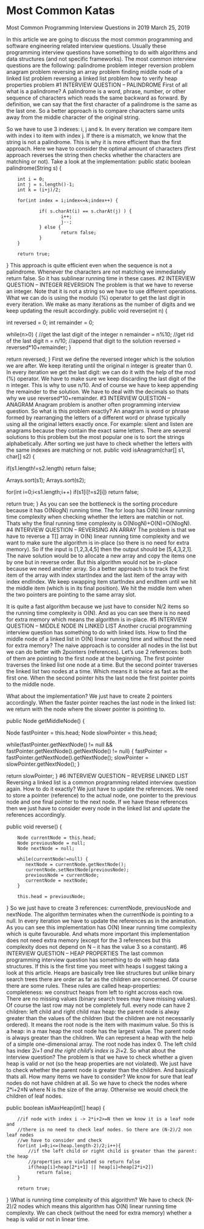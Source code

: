 # Most Common Katas
Most Common Programming Interview Questions in 2019
March 25, 2019

In this article we are going to discuss the most common programming and software engineering related interview questions. Usually these programming interview questions have something to do with algorithms and data structures (and not specific frameworks). The most common interview questions are the following:
palindrome problem
integer reversion problem
anagram problem
reversing an array problem
finding middle node of a linked list problem
reversing a linked list problem
how to verify heap properties problem
#1 INTERVIEW QUESTION – PALINDROME
First of all what is a palindrome? A palindrome is a word, phrase, number, or other sequence of characters which reads the same backward as forward.
By definition, we can say that the first character of a palindrome is the same as the last one. So a better approach is to compare characters same units away from the middle character of the original string.

So we have to use 3 indexes: i, j and k. In every iteration we compare item with index i to item with index j. If there is a mismatch, we know that the string is not a palindrome. This is why it is more efficient than the first approach. Here we have to consider the optimal amount of characters (first approach reverses the string then checks whether the characters are matching or not). Take a look at the implementation:
public static boolean palindrome(String s) {

        int i = 0;
        int j = s.length()-1;
        int k = (i+j)/2;

        for(int index = i;index<=k;index++) {

                if( s.charAt(i) == s.charAt(j) ) {
                        i++;
                        j--;
                } else {
                        return false;
                }
        }

        return true;
}
This approach is quite efficient even when the sequence is not a palindrome. Whenever the characters are not matching we immediately return false. So it has sublinear running time in these cases.
#2 INTERVIEW QUESTION – INTEGER REVERSION
The problem is that we have to reverse an integer. Note that it is not a string so we have to use different operations. What we can do is using the modulo (%) operator to get the last digit in every iteration. We make as many iterations as the number of digits and we keep updating the result accordingly.
public void reverse(int n) {

   int reversed = 0;
   int remainder = 0;

   while(n>0) {
      //get the last digit of the integer n
      remainder = n%10;
      //get rid of the last digit
      n = n/10;
      //append that digit to the solution
      reversed = reversed*10+remainder;
   }

   return reversed;
}
First we define the reversed integer which is the solution we are after. We keep iterating until the original n integer is greater than 0. In every iteration we get the last digit: we can do it with the help of the mod (%) operator. We have to make sure we keep discarding the last digit of the n integer. This is why to use n/10. And of course we have to keep appending the remainder to the solution. We have to deal with the decimals so thats why we use reversed*10+remainder.
#3 INTERVIEW QUESTION – ANAGRAM
Anagram problem is another often programming interview question. So what is this problem exactly? An anagram is word or phrase formed by rearranging the letters of a different word or phrase typically using all the original letters exactly once. For example: silent and listen are anagrams because they contain the exact same letters.
There are several solutions to this problem but the most popular one is to sort the strings alphabetically. After sorting we just have to check whether the letters with the same indexes are matching or not.
public void isAnagram(char[] s1, char[] s2) {

   if(s1.length!=s2.length) return false;

   Arrays.sort(s1);
   Arrays.sort(s2);

   for(int i=0;i<s1.length;i++)
      if(s1[i]!=s2[i])
        return false;

   return true;
}
As you can see the bottleneck is the sorting procedure because it has O(NlogN) running time. The for loop has O(N) linear running time complexity when checking whether the letters are matchin or not. Thats why the final running time complexity is O(NlogN)+O(N)=O(NlogN).
#4 INTERVIEW QUESTION – REVERSING AN ARRAY
The problem is that we have to reverse a T[] array in O(N) linear running time complexity and we want to make sure the algorithm is in-place (so there is no need for extra memory). So if the input is [1,2,3,4,5] then the output should be [5,4,3,2,1].
The naive solution would be to allocate a new array and copy the items one by one but in reverse order. But this algorithm would not be in-place because we need another array.
So a better approach is to track the first item of the array with index startIndex and the last item of the array with index endIndex. We keep swapping item startIndex and endItem until we hit the middle item (which is in its final position). We hit the middle item when the two pointers are pointing to the same array slot.

It is quite a fast algorithm because we just have to consider N/2 items so the running time complexity is O(N). And as you can see there is no need for extra memory which means the algorithm is in-place.
#5 INTERVIEW QUESTION – MIDDLE NODE IN LINKED LIST
Another crucial programming interview question has something to do with linked lists. How to find the middle node of a linked list in O(N) linear running time and without the need for extra memory? The naive approach is to consider all nodes in the list but we can do better with 2pointers (references).
Let’s use 2 references: both of them are pointing to the first node at the beginning. The first pointer traverses the linked list one node at a time. But the second pointer traverses the linked list two nodes at a time. Which means it is twice as fast as the first one. When the second pointer hits the last node the first pointer points to the middle node.

What about the implementation? We just have to create 2 pointers accordingly. When the faster pointer reaches the last node in the linked list: we return with the node where the slower pointer is pointing to.

public Node getMiddleNode() {

   Node fastPointer = this.head;
   Node slowPointer = this.head;

   while(fastPointer.getNextNode() != null && fastPointer.getNextNode().getNextNode() != null) {
      fastPointer = fastPointer.getNextNode().getNextNode();
      slowPointer = slowPointer.getNextNode();
   }

   return slowPointer;
}
#6 INTERVIEW QUESTION – REVERSE LINKED LIST
Reversing a linked list is a common programming related interview question again. How to do it exactly? We just have to update the references. We need to store a pointer (reference) to the actual node, one pointer to the previous node and one final pointer to the next node. If we have these references then we just have to consider every node in the linked list and update the references accordingly.

public void reverse() {

        Node currentNode = this.head;
        Node previousNode = null;
        Node nextNode = null;

        while(currentNode!=null) {
           nextNode = currentNode.getNextNode();
           currentNode.setNextNode(previousNode);
           previousNode = currentNode;
           currentNode = nextNode;
        }

        this.head = previousNode;
}
So we just have to create 3 references: currentNode, previousNode and nextNode. The algorithm terminates when the currentNode is pointing to a null. In every iteration we have to update the references as in the animation.
As you can see this implementation has O(N) linear running time complexity which is quite favourable. And whats more important this implementation does not need extra memory (except for the 3 references but this complexity does not depend on N – it has the value 3 so a constant).
#6 INTERVIEW QUESTION – HEAP PROPERTIES
The last common programming interview question has something to do with heap data structures. If this is the first time you meet with heaps I suggest taking a look at this article. Heaps are basically tree like structures but unlike binary search trees there are order as far as the children are concerned.
Of course there are some rules. These rules are called heap-properties:
completeness: we construct heaps from left to right accross each row. There are no missing values (binary search trees may have missing values). Of course the last row may not be completely full.
every node can have 2 children: left child and right child
max heap: the parent node is alway greater than the values of the children (but the children are not necessarily ordered). It means the root node is the item with maximum value.
So this is a heap: in a max heap the root node has the largest value. The parent node is always greater than the children. We can represent a heap with the help of a simple one-dimensional array. The root node has index 0. The left child has index 2*i+1 and the right child’s index is 2*i+2.
So what about the interview question? The problem is that we have to check whether a given heap is valid or not (so the heap properties are not violated). We just have to check whether the parent node is greater than the children. And basically thats all.
How many items we have to consider? We know for sure that leaf nodes do not have children at all. So we have to check the nodes where 2*i+2≤N where N is the size of the array. Otherwise we would check the children of leaf nodes.

public boolean isMaxHeap(int[] heap) {

        //if node with index i -> 2*i+2>=N then we know it is a leaf node and
        //there is no need to check leaf nodes. So there are (N-2)/2 non leaf nodes
        //we have to consider and check
        for(int i=0;i<=(heap.length-2)/2;i++){
            //if the left child or right child is greater than the parent: the heap
            //properties are violated so return false
            if(heap[i]<heap[2*i+1] || heap[i]<heap[2*i+2])
               return false;
        }

        return true;
}
\What is running time complexity of this algorithm? We have to check (N-2)/2 nodes which means this algorithm has O(N) linear running time complexity. We can check (without the need for extra memory) whether a heap is valid or not in linear time.